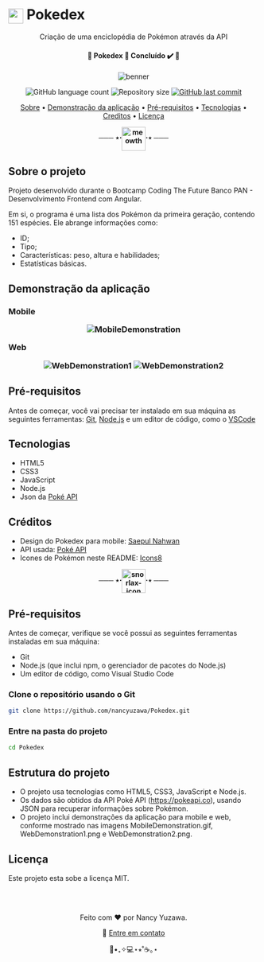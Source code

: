 <h1>
	<img align="center" width="30" height="30" src="./github/icons8-pokedex-48 (1).png" alt="pokedex"/>
	Pokedex
</h1>
<p align="center">
	Criação de uma enciclopédia de Pokémon através da API
</p>
<p align="center">
<h4 align="center"> 🚧 Pokedex 🚀 Concluído ✔️ 🚧</h4></p>
<p align="center">

<img align="center" src="./github/pokedex-banner.png" alt="benner"/>

<p align="center">
  <img alt="GitHub language count" src="https://img.shields.io/github/languages/count/nancyuzawa/Pokedex?color=%2304D361">
  <img alt="Repository size" src="https://img.shields.io/github/repo-size/nancyuzawa/Pokedex">
  <a href="https://github.com/tgmarinho/nlw1/commits/master">
    <img alt="GitHub last commit" src="https://img.shields.io/github/last-commit/nancyuzawa/Pokedex">
  </a>
</p>


<p align="center">  
	<a href="#sobre">Sobre</a> • <a href="#demo">Demonstração da aplicação</a> • <a href="#preRequisitos">Pré-requisitos</a> • <a href="#tecnologias">Tecnologias</a> • <a href="#creditos">Creditos</a> • <a href="#licenca">Licença</a> 
</p>

<p align="center">
	<b>─── ⋆⋅<img align="center" width="48" height="48" src="./github/icons8-família-de-meowth-48.png" alt="meowth"/>⋅⋆ ───</b>
</p>

<h2 id="sobre">
	Sobre o projeto
</h2>
<p>
	Projeto desenvolvido durante o Bootcamp Coding The Future Banco PAN - Desenvolvimento Frontend com Angular.
</p>
<p>
	Em si, o programa é uma lista dos Pokémon da primeira geração, contendo 151 espécies. Ele abrange informações como:
	<ul>
		<li>
			ID;
		</li>
		<li>
			Tipo;
		</li>
		<li>
			Características: peso, altura e habilidades;
		</li>
		<li>
			Estatísticas básicas.
		</li>
	</ul>
</p>
<h2 id="demo">
	Demonstração da aplicação
	<h3>
		Mobile
		<p align="center">
			<img src="./github/MobileDemonstration.gif" alt="MobileDemonstration"/>
		</p>
		Web
		<p align="center">
			<img src="./github/WebDemonstration1.png" alt="WebDemonstration1"/>
   		 	<img src="./github/WebDemonstration2.png" alt="WebDemonstration2"/>
		</p>
	</h3>
	
</h2>
<h2 id="preRequisitos">
	Pré-requisitos
</h2>
 Antes de começar, você vai precisar ter instalado em sua máquina as seguintes ferramentas: <a href="https://git-scm.com">Git</a>, <a href="https://nodejs.org/en/">Node.js</a> e um editor de código, como o <a href="https://code.visualstudio.com">VSCode</a>
<h2 id="tecnologias">
	Tecnologias
</h2>
<ul>
	<li>
		HTML5
	</li>
	<li>
		CSS3
	</li>
	<li>
		JavaScript
	</li>
	<li>
		Node.js
	</li>
	<li>
		Json da <a href="https://pokeapi.co">Poké API</a>
	</li>
</ul>

<h2 id="creditos">
	Créditos
</h2>
<ul>
	<li>
		Design do Pokedex para mobile: <a href="https://dribbble.com/shots/6540871-Pokedex-App">Saepul Nahwan</a>
	</li>
	<li>
		API usada: <a href="https://pokeapi.co">Poké API</a>
	</li>
	<li>
		Icones de Pokémon neste README: <a href="https://icons8.com.br/icons/set/pokedex">Icons8</a>
	</li>
</ul>

<p align="center">
	<b>─── ⋆⋅<img align="center" width="48" height="48" src="./github/icons8-indayo-48.png" alt="snorlax-icon"/>⋅⋆ ───</b>
</p>

## Pré-requisitos
Antes de começar, verifique se você possui as seguintes ferramentas instaladas em sua máquina:

* Git
* Node.js (que inclui npm, o gerenciador de pacotes do Node.js)
* Um editor de código, como Visual Studio Code


### Clone o repositório usando o Git

```bash
git clone https://github.com/nancyuzawa/Pokedex.git
```

### Entre na pasta do projeto
```bash
cd Pokedex
```
## Estrutura do projeto
* O projeto usa tecnologias como HTML5, CSS3, JavaScript e Node.js.
* Os dados são obtidos da API Poké API (https://pokeapi.co), usando JSON para recuperar informações sobre Pokémon.
* O projeto inclui demonstrações da aplicação para mobile e web, conforme mostrado nas imagens MobileDemonstration.gif, WebDemonstration1.png e WebDemonstration2.png.


<h2 id="licenca">
	Licença
</h2>
<p >
	Este projeto esta sobe a licença MIT.
</p>
</br>
</br>


<p align="center">
	Feito com ❤️ por Nancy Yuzawa. 
</p>
<p align="center">
	👋 <a href="https://www.linkedin.com/in/nancy-yuzawa">Entre em contato</a>
</p>
<div align = "center">🌿•₊✧💻⋆⭒˚☕️｡⋆</div>
